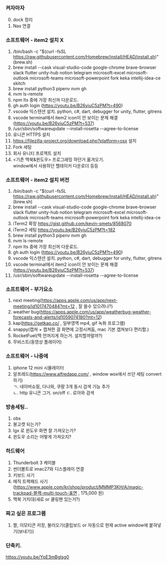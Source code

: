 ### 켜자마자
0. dock 정리
1. Nas 연결

### 소프트웨어 - item2 설치 X
1. /bin/bash -c "$(curl -fsSL https://raw.githubusercontent.com/Homebrew/install/HEAD/install.sh)"  (brew.sh)
2. brew install --cask visual-studio-code google-chrome brave-browser slack flutter unity-hub notion telegram microsoft-excel microsoft-outlook microsoft-teams microsoft-powerpoint fork keka intellij-idea-ce skitch
3. brew install python3 pipenv nvm gh
4. nvm ls-remote
5. npm lts 중에 가장 최신꺼 다운로드.
6. gh auth login (https://youtu.be/B26yiuC5zPM?t=490)
7.  vscode 익스텐션 설치.  python, c#, dart, debugger for unity, flutter, gitrens
8. vscode terminal에서 item2 icon이 안 보이는 문제 해결 (https://youtu.be/B26yiuC5zPM?t=537)
9. /usr/sbin/softwareupdate --install-rosetta --agree-to-license
10. 유니콘 HTTPS 설치
11. https://filezilla-project.org/download.php?platform=osx 설치
12. Fork 세팅
13. 회사 유니티 프로젝트 설치
14. <기존 맥북&윈도우> 프로그래밍 하던거 옮겨오기.  
    window에서 사용하던 헬테이커 다운로더 등등

### 소프트웨어 - item2 설치 버전
1. /bin/bash -c "$(curl -fsSL https://raw.githubusercontent.com/Homebrew/install/HEAD/install.sh)"  (brew.sh)
2. brew install --cask visual-studio-code google-chrome brave-browser slack flutter unity-hub notion telegram microsoft-excel microsoft-outlook microsoft-teams microsoft-powerpoint fork keka intellij-idea-ce
3. iTerm2 확장 https://gist.github.com/kevin-smets/8568070
4. iTerm2 세팅 https://youtu.be/B26yiuC5zPM?t=182
5. brew install python3 pipenv nvm gh
6. nvm ls-remote
7. npm lts 중에 가장 최신꺼 다운로드.
8. gh auth login (https://youtu.be/B26yiuC5zPM?t=490)
9.  vscode 익스텐션 설치.  python, c#, dart, debugger for unity, flutter, gitrens
10. vscode terminal에서 item2 icon이 안 보이는 문제 해결 (https://youtu.be/B26yiuC5zPM?t=537)
11. /usr/sbin/softwareupdate --install-rosetta --agree-to-license

### 소프트웨어 - 부가요소
1. next meeting(https://apps.apple.com/us/app/next-meeting/id1017470484?mt=12 , 잘 쓸수 있으려나?)
2. weather bug(https://apps.apple.com/us/app/weatherbug-weather-forecasts-and-alerts/id1059074180?mt=12)
3. kap(https://getkap.co/ , 일부영역 mp4, gif 녹화 프로그램)
4. snappy(캡쳐 + 캡쳐한 걸 화면에 고정시켜둠, mac 기본 캡쳐보다 편리함.)
5. RocketFuel(맥 안꺼지게 하는거. 설치할까말까?)
6. 무비스트(동영상 플레이어)

### 소프트웨어 - 나중에
1. iphone 12 mini 시뮬레이터
2. 알프레드(https://www.alfredapp.com/ , window wox에서 쓰던 세팅 convert 하기)  
ㄱ. 네이버쇼핑, 다나와, 쿠팡 3개 동시 검색 기능 추가  
ㄴ. http 유니콘 그거. on/off
ㄷ. 로아와 검색

### 방송세팅..
1. obs
2. 봉고캣 되는가?
3. lgx 로 윈도우 화면 잘 가져오는가?
4. 윈도우 소리는 어떻게 가져오지?

### 하드웨어
1. Thunderbolt 3 케이블
2. 썬더볼트로 imac27와 디스플레이 연결
3. 키보드 사기
4. 매직 트랙패드 사기 (https://www.apple.com/kr/shop/product/MMMP3KH/A/magic-trackpad-블랙-multi-touch-표면 , 175,000 원)
5. 맥북 거치대(새로 or 쿨링팬 있는거?)

### 짜고 싶은 프로그램
1. 짤, 이모티콘 저장, 불러오기(클립보드 or 자동으로 현재 active window에 붙혀넣기(보내기))

### 단축키.
https://youtu.be/YpE3mBglsg0
